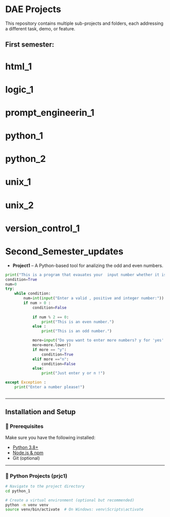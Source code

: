 # DAE Projects
This repository contains multiple sub-projects and folders, each addressing a different task, demo, or feature.
## First semester:
# html_1
# logic_1
# prompt_engineerin_1
# python_1 
# python_2
# unix_1
# unix_2
# version_control_1
# Second_Semester_updates

- **Project1** – A Python-based tool for analizing the odd and even numbers.
```python
print("This is a program that evauates your  input number whether it is an odd or even!")
condition=True
num=0
try:
    while condition:
        num=int(input("Enter a valid , positive and integer number:"))
        if num > 0 :
            condition=False
            
            if num % 2 == 0:
                print("This is an even number.") 
            else :
                print("This is an odd number.")   

            more=input("Do you want to enter more numbers? y for 'yes' and n for 'no':")    
            more=more.lower()
            if more == "y":
                condition=True
            elif more =="n":
                condition=False
            else:
                print("Just enter y or n !")

except Exception :
    print("Enter a number please!")



```

---
## Installation and Setup
### 🔹 Prerequisites
Make sure you have the following installed:

- [Python 3.8+](https://www.python.org/downloads/)
- [Node.js & npm](https://nodejs.org/)
- Git (optional)

---

### 🐍 Python Projects (prjc1)

```bash
# Navigate to the project directory
cd python_1

# Create a virtual environment (optional but recommended)
python -m venv venv
source venv/bin/activate  # On Windows: venv\Scripts\activate


